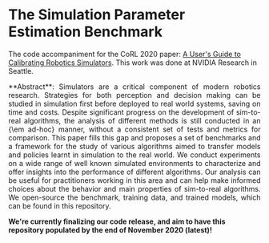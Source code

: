 # The Simulation Parameter Estimation Benchmark

The code accompaniment for the CoRL 2020 paper: [A User's Guide to Calibrating Robotics Simulators](#). This work was done at NVIDIA Research in Seattle.
<p align="justify">
**Abstract**: Simulators are a critical component of modern robotics research. Strategies for both perception and decision making can be studied in simulation first before deployed to real world systems, saving on time and costs. Despite significant progress on the development of sim-to-real algorithms, the analysis of different methods is still conducted in an {\em ad-hoc} manner, without a consistent set of tests and metrics for comparison. This paper fills this gap and proposes a set of benchmarks and a framework for the study of various algorithms aimed to transfer models and policies learnt in simulation to the real world. We conduct experiments on a wide range of well known simulated environments to characterize and offer insights into the performance of different algorithms. Our analysis can be useful for practitioners working in this area and can help make informed choices about the behavior and main properties of sim-to-real algorithms. We open-source the benchmark, training data, and trained models, which can be found in this repository.</p>

**We're currently finalizing our code release, and aim to have this repository populated by the end of November 2020 (latest)!**

